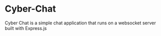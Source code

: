 # Cyber-Chat
Cyber Chat is a simple chat application that runs on a websocket server built with Express.js
